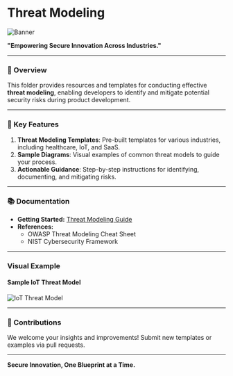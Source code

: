 # Threat Modeling  

![Banner](path-to-your-banner-image)  

**"Empowering Secure Innovation Across Industries."**  

---

### 🌟 Overview  

This folder provides resources and templates for conducting effective **threat modeling**, enabling developers to identify and mitigate potential security risks during product development.  

---

### 🚀 Key Features  

1. **Threat Modeling Templates**: Pre-built templates for various industries, including healthcare, IoT, and SaaS.  
2. **Sample Diagrams**: Visual examples of common threat models to guide your process.  
3. **Actionable Guidance**: Step-by-step instructions for identifying, documenting, and mitigating risks.  

---

### 📚 Documentation  

- **Getting Started:** [Threat Modeling Guide](link-to-guide)  
- **References:**  
  - OWASP Threat Modeling Cheat Sheet  
  - NIST Cybersecurity Framework  

---

### Visual Example  

#### Sample IoT Threat Model  
![IoT Threat Model](path-to-image/IoT_Security_Threat_Model.png)  

---

### 🤝 Contributions  

We welcome your insights and improvements! Submit new templates or examples via pull requests.  

---

**Secure Innovation, One Blueprint at a Time.**  
